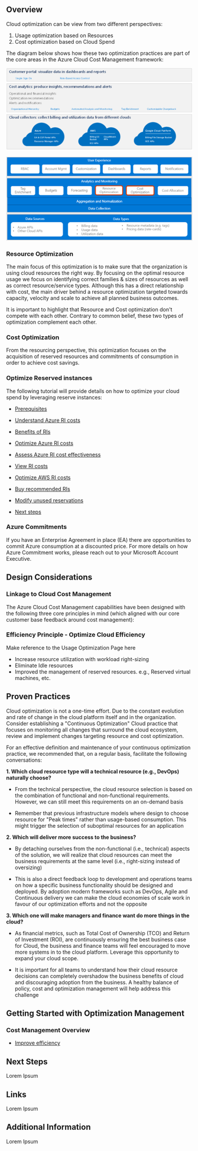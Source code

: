 
## Overview 


Cloud optimization can be view from two different perspectives:  

  1. Usage optimization based on Resources 
  2. Cost optimization based on Cloud Spend 


The diagram below shows how these two optimization practices are part of the core areas in the Azure Cloud Cost Management framework: 


![ConsolidatedCostManagement](https://github.com/alvarovitta/Cost-Management/blob/master/Images/ConsolidatedCostManagement.png)


![AnalyticsAndMonitoring](https://github.com/alvarovitta/Cost-Management/blob/master/Images/AnalyticsAndMonitoring.png)


### Resource Optimization 


The main focus of this optimization is to make sure that the organization is using cloud resources the right way. By focusing on the optimal resource usage we focus on identifying correct families & sizes of resources as well as correct resource/service types. Although this has a direct relationship with cost, the main driver behind a resource optimization targeted towards capacity, velocity and scale to achieve all planned business outcomes. 


It is important to highlight that Resource and Cost optimization don't compete with each other. Contrary to common belief, these two types of optimization complement each other. 


 
### Cost Optimization 

From the resourcing perspective, this optimization focuses on the acquisition of reserved resources and commitments of consumption in order to achieve cost savings.  


### Optimize Reserved instances 

The following tutorial will provide details on how to optimize your cloud spend by leveraging reserve instances: 

  - [Prerequisites](https://docs.microsoft.com/en-us/azure/cost-management/tutorial-optimize-reserved-instances#prerequisites) 

  - [Understand Azure RI costs](https://docs.microsoft.com/en-us/azure/cost-management/tutorial-optimize-reserved-instances#understand-azure-ri-costs) 

  - [Benefits of RIs](https://docs.microsoft.com/en-us/azure/cost-management/tutorial-optimize-reserved-instances#benefits-of-ris) 

  - [Optimize Azure RI costs](https://docs.microsoft.com/en-us/azure/cost-management/tutorial-optimize-reserved-instances#optimize-azure-ri-costs) 

  - [Assess Azure RI cost effectiveness](https://docs.microsoft.com/en-us/azure/cost-management/tutorial-optimize-reserved-instances#assess-azure-ri-cost-effectiveness) 

  - [View RI costs](https://docs.microsoft.com/en-us/azure/cost-management/tutorial-optimize-reserved-instances#view-ri-costs) 

  - [Optimize AWS RI costs](https://docs.microsoft.com/en-us/azure/cost-management/tutorial-optimize-reserved-instances#optimize-aws-ri-costs) 

  - [Buy recommended RIs](https://docs.microsoft.com/en-us/azure/cost-management/tutorial-optimize-reserved-instances#buy-recommended-ris) 

  - [Modify unused reservations](https://docs.microsoft.com/en-us/azure/cost-management/tutorial-optimize-reserved-instances#modify-unused-reservations) 

  - [Next steps](https://docs.microsoft.com/en-us/azure/cost-management/tutorial-optimize-reserved-instances#next-steps)

 


### Azure Commitments 
 
If you have an Enterprise Agreement in place (EA) there are opportunities to commit Azure consumption at a discounted price. For more details on how Azure Commitment works, please reach out to your Microsoft Account Executive.   


 
## Design Considerations 

### Linkage to Cloud Cost Management 

The Azure Cloud Cost Management capabilities have been designed with the following three core principles in mind (which aligned with our core customer base feedback around cost management): 

### Efficiency Principle - Optimize Cloud Efficiency 

Make reference to the Usage Optimization Page here 

  - Increase resource utilization with workload right-sizing 
  - Eliminate Idle resources 
  - Improved the management of reserved resources. e.g., Reserved virtual machines, etc.  



## Proven Practices 


Cloud optimization is not a one-time effort. Due to the constant evolution and rate of change in the cloud platform itself and in the organization. Consider establishing a "Continuous Optimization" Cloud practice that focuses on monitoring all changes that surround the cloud ecosystem, review and implement changes targeting resource and cost optimization. 

For an effective definition and maintenance of your continuous optimization practice, we recommended that, on a regular basis, facilitate the following conversations: 

  **1. Which cloud resource type will a technical resource (e.g., DevOps) naturally choose?** 

- From the technical perspective, the cloud resource selection is based on the combination of functional and non-functional requirements. However, we can still meet this requirements on an on-demand basis 

- Remember that previous infrastructure models where design to choose resource for "Peak times" rather than usage-based consumption. This might trigger the selection of suboptimal resources for an application 



**2. Which will deliver more success to the business?** 

  - By detaching ourselves from the non-functional (i.e., technical) aspects of the solution, we will realize that cloud resources can meet the business requirements at the same level (i.e., right-sizing instead of oversizing) 


  - This is also a direct feedback loop to development and operations teams on how a specific business functionality should be designed and deployed. By adoption modern frameworks such as DevOps, Agile and Continuous delivery we can make the cloud economies of scale work in favour of our optimization efforts and not the opposite 



**3. Which one will make managers and finance want do more things in the cloud?** 

  - As financial metrics, such as Total Cost of Ownership (TCO) and Return of Investment (ROI), are continuously ensuring the best business case for Cloud, the business and finance teams will feel encouraged to move more systems in to the cloud platform. Leverage this opportunity to expand your cloud scope.  


  - It is important for all teams to understand how their cloud resource decisions can completely overshadow the business benefits of cloud and discouraging adoption from the business. A healthy balance of policy, cost and optimization management will help address this challenge 
 


## Getting Started with Optimization Management 


### Cost Management Overview 

- [Improve efficiency](https://docs.microsoft.com/en-us/azure/cost-management/overview#improve-efficiency) 

 


## Next Steps 

Lorem Ipsum 


 


## Links 

Lorem Ipsum 



 


## Additional Information 


 

Lorem Ipsum 

